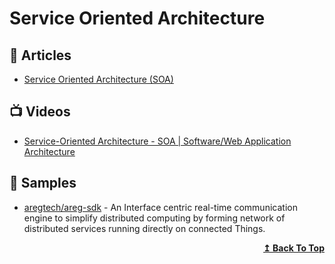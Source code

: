 
# Service Oriented Architecture

## 📕 Articles

- [Service Oriented Architecture (SOA)](https://herbertograca.com/2017/11/09/service-oriented-architecture-soa/)

## 📺 Videos

- [Service-Oriented Architecture - SOA | Software/Web Application Architecture](https://www.youtube.com/watch?v=jNiEMmoTDoE&t=0s) 

## 🚀 Samples

- [aregtech/areg-sdk](https://github.com/aregtech/areg-sdk) - An Interface centric real-time communication engine to simplify distributed computing by forming network of distributed services running directly on connected Things.



<div align="right">
  <b><a href="#contents">↥ Back To Top</a></b>
</div>
